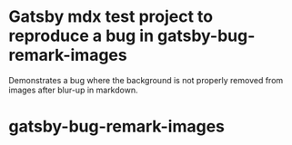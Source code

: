 # Gatsby mdx test project to reproduce a bug in gatsby-bug-remark-images

Demonstrates a bug where the background is not properly removed from images after
blur-up in markdown.

# gatsby-bug-remark-images
